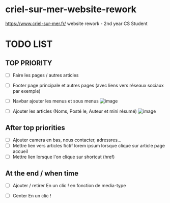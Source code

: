 # criel-sur-mer-website-rework
https://www.criel-sur-mer.fr/ website rework - 2nd year CS Student

# TODO LIST
## TOP PRIORITY
- [ ] Faire les pages / autres articles

- [ ] Footer page principale et autres pages (avec liens vers réseaux sociaux par exemple)

- [ ] Navbar ajouter les menus et sous menus
![image](https://user-images.githubusercontent.com/87366457/190897928-5c162a6a-d5cf-47ec-884a-385a84b24ae5.png)

- [ ] Ajouter les articles (Noms, Posté le, Auteur et mini résumé)
![image](https://user-images.githubusercontent.com/87366457/190897950-ee8cd5bb-3200-4887-8166-bf177ffeb218.png)



## After top priorities
- [ ] Ajouter camera en bas, nous contacter, adressres...
- [ ] Mettre lien vers articles fictif lorem ipsum lorsque clique sur article page accueil
- [ ] Mettre lien lorsque l'on clique sur shortcut (href)

## At the end / when time
- [ ] Ajouter / retirer En un clic ! en fonction de media-type
- [ ] Center En un clic !

